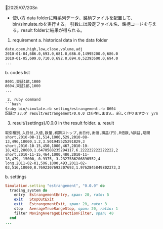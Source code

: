 📅2025/07/20Sn
- 使い方
 data folderに時系列データ、銘柄ファイルを配置して、bin/simulate.rbを実行する。
 引数には設定ファイル名、銘柄コードを与える。result folderに結果が得られる。
 1. requirement
  a. historical data in the data folder
```csv:8604.txt
date,open,high,low,close,volume,adj
2010-01-04,686.0,693.0,681.0,686.0,14995200.0,686.0
2010-01-05,699.0,710.0,692.0,694.0,52393600.0,694.0
...
```
  b. codes list
```csv:tosho_list.txt
8001,東証1部,1000
8604,東証1部,1000
...

 2. ruby command 
```bash
$ruby bin/simulate.rb setting/estrangement.rb 8604
記録フォルダ result/estrangement/0.0.0 は存在しません。新しく作りますか？ y/n
```
 3. result/{settings}/0.0.0 in the result folder.
  a. result 
```csv:8604.csv
取引種別,入日付,入値,数量,初期ストップ,出日付,出値,損益(円),R倍数,%損益,期間
short,2010-08-11,514,1000,529,2010-08-13,496,18000,1.2,3.501945525291829,3
short,2010-10-15,450,1000,467,2010-10-18,422,28000,1.6470588235294117,6.222222222222222,2
short,2010-11-15,464,1000,480,2010-11-18,479,-15000,-0.9375,-3.2327586206896552,4
long,2011-02-01,506,1000,493,2011-02-03,516,10000,0.7692307692307693,1.9762845849802373,3
```

  b. settings
```rb:_setting.rb
Simulation.setting "estrangement", "0.0.0" do
  trading_system do
    entry  EstrangementEntry, span: 20, rate: 5
    exit   StopOutExit
    exit   EstrangementExit, span: 20, rate: 3
    stop   AverageTrueRangeStop, span: 20, ratio: 1
    filter MovingAverageDirectionFilter, span: 40
  end
...
```
